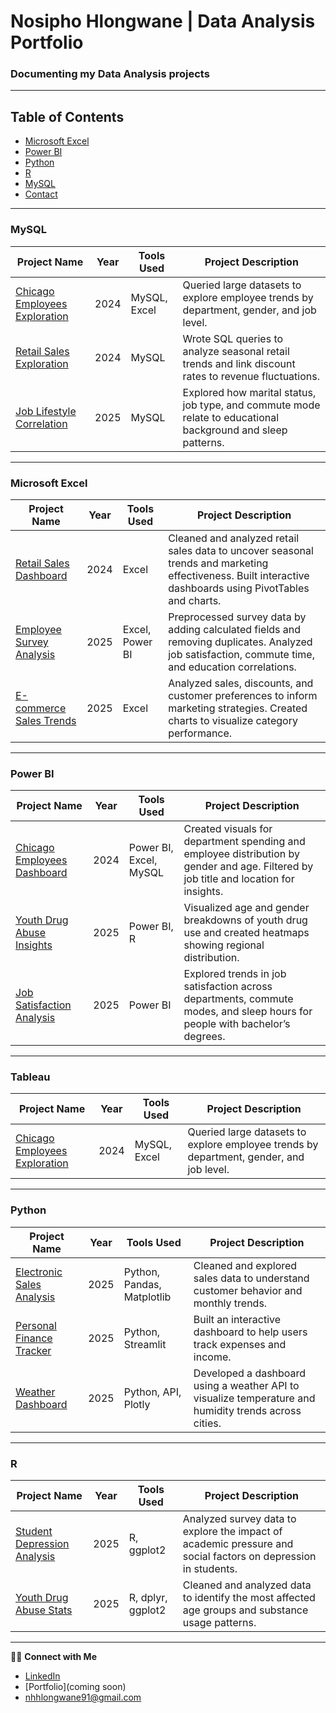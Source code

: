 # Nosipho Hlongwane | Data Analysis Portfolio 
### Documenting my Data Analysis projects 
---

## Table of Contents
  - [Microsoft Excel](#microsoft-excel)
  - [Power BI](#power-bi)
  - [Python](#python)
  - [R](#r)
  - [MySQL](#mysql)
- [Contact](#contact)

---

### MySQL

| Project Name | Year | Tools Used | Project Description |
|--------------|------|-------------|---------------------|
| [Chicago Employees Exploration](#) | 2024 | MySQL, Excel | Queried large datasets to explore employee trends by department, gender, and job level. |
| [Retail Sales Exploration](#) | 2024 | MySQL | Wrote SQL queries to analyze seasonal retail trends and link discount rates to revenue fluctuations. |
| [Job Lifestyle Correlation](#) | 2025 | MySQL | Explored how marital status, job type, and commute mode relate to educational background and sleep patterns. |

---

### Microsoft Excel

| Project Name | Year | Tools Used | Project Description |
|--------------|------|-------------|---------------------|
| [Retail Sales Dashboard](#) | 2024 | Excel | Cleaned and analyzed retail sales data to uncover seasonal trends and marketing effectiveness. Built interactive dashboards using PivotTables and charts. |
| [Employee Survey Analysis](#) | 2025 | Excel, Power BI | Preprocessed survey data by adding calculated fields and removing duplicates. Analyzed job satisfaction, commute time, and education correlations. |
| [E-commerce Sales Trends](#) | 2025 | Excel | Analyzed sales, discounts, and customer preferences to inform marketing strategies. Created charts to visualize category performance. |

---

### Power BI

| Project Name | Year | Tools Used | Project Description |
|--------------|------|-------------|---------------------|
| [Chicago Employees Dashboard](#) | 2024 | Power BI, Excel, MySQL | Created visuals for department spending and employee distribution by gender and age. Filtered by job title and location for insights. |
| [Youth Drug Abuse Insights](#) | 2025 | Power BI, R | Visualized age and gender breakdowns of youth drug use and created heatmaps showing regional distribution. |
| [Job Satisfaction Analysis](#) | 2025 | Power BI | Explored trends in job satisfaction across departments, commute modes, and sleep hours for people with bachelor’s degrees. |

---

### Tableau

| Project Name | Year | Tools Used | Project Description |
|--------------|------|-------------|---------------------|
| [Chicago Employees Exploration](#) | 2024 | MySQL, Excel | Queried large datasets to explore employee trends by department, gender, and job level. |

---

### Python

| Project Name | Year | Tools Used | Project Description |
|--------------|------|-------------|---------------------|
| [Electronic Sales Analysis](#) | 2025 | Python, Pandas, Matplotlib | Cleaned and explored sales data to understand customer behavior and monthly trends. |
| [Personal Finance Tracker](#) | 2025 | Python, Streamlit | Built an interactive dashboard to help users track expenses and income. |
| [Weather Dashboard](#) | 2025 | Python, API, Plotly | Developed a dashboard using a weather API to visualize temperature and humidity trends across cities. |

---

### R

| Project Name | Year | Tools Used | Project Description |
|--------------|------|-------------|---------------------|
| [Student Depression Analysis](#) | 2025 | R, ggplot2 | Analyzed survey data to explore the impact of academic pressure and social factors on depression in students. |
| [Youth Drug Abuse Stats](#) | 2025 | R, dplyr, ggplot2 | Cleaned and analyzed data to identify the most affected age groups and substance usage patterns. |

---


👋🏽 **Connect with Me**

- [LinkedIn](https://linkedin.com/in/nosipho-hlongwane)
- [Portfolio](coming soon)
- nhhlongwane91@gmail.com

